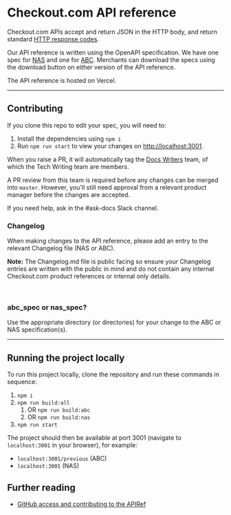 # Checkout.com API reference

Checkout.com APIs accept and return JSON in the HTTP body, and return
standard [HTTP response codes](https://www.checkout.com/docs/resources/codes/http-response-codes).

Our API reference is written using the OpenAPI specification. We have one spec for
[NAS](https://api-reference.checkout.com/)
and one for
[ABC](https://api-reference.checkout.com/previous).
Merchants can download the specs using the download button on either version of the API reference.

The API reference is hosted on Vercel.

---

## Contributing

If you clone this repo to edit your spec, you will need to:

1. Install the dependencies using `npm i`
2. Run `npm run start` to view your changes on [http://localhost:3001](http://localhost:3001).

When you raise a PR, it will automatically tag
the [Docs Writers](https://github.com/orgs/cko-web/teams/docs-writers) team, of which the Tech Writing team are members.

A PR review from this team is required before any changes can be merged into `master`.
However, you'll still need approval from a relevant product manager before the changes are accepted. 

If you need help, ask in the #ask-docs Slack channel.

### Changelog
When making changes to the API reference, please add an entry to the relevant Changelog file (NAS or ABC).

**Note:** The Changelog.md file is public facing so ensure your Changelog entries are written with the public in mind and do not contain any internal Checkout.com product references or internal only details.

<br>

### abc_spec or nas_spec?

Use the appropriate directory (or directories) for your change to the ABC or NAS specification(s).

---

## Running the project locally

To run this project locally, clone the repository and run these commands in sequence:

1. `npm i`
2. `npm run build:all`
    1. OR `npm run build:abc`
    2. OR `npm run build:nas`
3. `npm run start`

The project should then be available at port 3001 (navigate to `localhost:3001` in your browser), for example:

- `localhost:3001/previous` (ABC)
- `localhost:3001` (NAS)

## Further reading
* [GitHub access and contributing to the APIRef](https://checkout.atlassian.net/wiki/spaces/PD/pages/5716771206/GitHub+access+and+contributing+for+the+APIRef)


